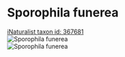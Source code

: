 
Sporophila funerea
==================
  
[iNaturalist taxon id: 367681](https://www.inaturalist.org/taxa/367681)  
![Sporophila funerea](https://inaturalist-open-data.s3.amazonaws.com/photos/174629439/medium.jpeg)  
![Sporophila funerea](https://inaturalist-open-data.s3.amazonaws.com/photos/174629461/medium.jpeg)